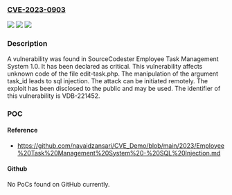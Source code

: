 ### [CVE-2023-0903](https://cve.mitre.org/cgi-bin/cvename.cgi?name=CVE-2023-0903)
![](https://img.shields.io/static/v1?label=Product&message=Employee%20Task%20Management%20System&color=blue)
![](https://img.shields.io/static/v1?label=Version&message=%3D%201.0%20&color=brighgreen)
![](https://img.shields.io/static/v1?label=Vulnerability&message=CWE-89%20SQL%20Injection&color=brighgreen)

### Description

A vulnerability was found in SourceCodester Employee Task Management System 1.0. It has been declared as critical. This vulnerability affects unknown code of the file edit-task.php. The manipulation of the argument task_id leads to sql injection. The attack can be initiated remotely. The exploit has been disclosed to the public and may be used. The identifier of this vulnerability is VDB-221452.

### POC

#### Reference
- https://github.com/navaidzansari/CVE_Demo/blob/main/2023/Employee%20Task%20Management%20System%20-%20SQL%20Injection.md

#### Github
No PoCs found on GitHub currently.

